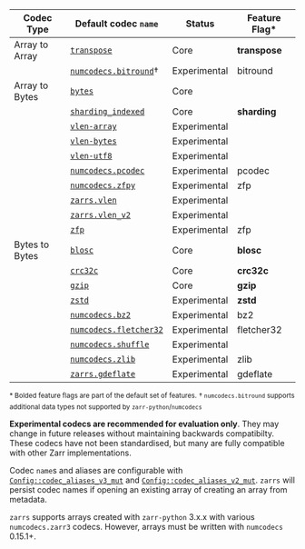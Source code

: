 | Codec Type     | Default codec `name`     | Status       | Feature Flag* |
| -------------- | -------------------------| ------------ | ------------- |
| Array to Array | [`transpose`]            | Core         | **transpose** |
|                | [`numcodecs.bitround`]†  | Experimental | bitround      |
| Array to Bytes | [`bytes`]                | Core         |               |
|                | [`sharding_indexed`]     | Core         | **sharding**  |
|                | [`vlen-array`]           | Experimental |               |
|                | [`vlen-bytes`]           | Experimental |               |
|                | [`vlen-utf8`]            | Experimental |               |
|                | [`numcodecs.pcodec`]     | Experimental | pcodec        |
|                | [`numcodecs.zfpy`]       | Experimental | zfp           |
|                | [`zarrs.vlen`]           | Experimental |               |
|                | [`zarrs.vlen_v2`]        | Experimental |               |
|                | [`zfp`]                  | Experimental | zfp           |
| Bytes to Bytes | [`blosc`]                | Core         | **blosc**     |
|                | [`crc32c`]               | Core         | **crc32c**    |
|                | [`gzip`]                 | Core         | **gzip**      |
|                | [`zstd`]                 | Experimental | **zstd**      |
|                | [`numcodecs.bz2`]        | Experimental | bz2           |
|                | [`numcodecs.fletcher32`] | Experimental | fletcher32    |
|                | [`numcodecs.shuffle`]    | Experimental |               |
|                | [`numcodecs.zlib`]       | Experimental | zlib          |
|                | [`zarrs.gdeflate`]       | Experimental | gdeflate      |

<sup>\* Bolded feature flags are part of the default set of features.</sup>
<sup>† `numcodecs.bitround` supports additional data types not supported by `zarr-python`/`numcodecs`</sup>

[ZEP0001]: https://zarr.dev/zeps/accepted/ZEP0001.html
[ZEP0002]: https://zarr.dev/zeps/accepted/ZEP0001.html
[zarr-specs #256]: https://github.com/zarr-developers/zarr-specs/pull/256

[`transpose`]: crate::array::codec::array_to_array::transpose
[`numcodecs.bitround`]: crate::array::codec::array_to_array::bitround

[`bytes`]: crate::array::codec::array_to_bytes::bytes
[`vlen-array`]: crate::array::codec::array_to_bytes::vlen_array
[`vlen-bytes`]: crate::array::codec::array_to_bytes::vlen_bytes
[`vlen-utf8`]: crate::array::codec::array_to_bytes::vlen_utf8
[`sharding_indexed`]: crate::array::codec::array_to_bytes::sharding
[`numcodecs.pcodec`]: crate::array::codec::array_to_bytes::pcodec
[`numcodecs.zfpy`]: crate::array::codec::array_to_bytes::zfpy
[`zarrs.vlen`]: crate::array::codec::array_to_bytes::vlen
[`zarrs.vlen_v2`]: crate::array::codec::array_to_bytes::vlen_v2
[`zfp`]: crate::array::codec::array_to_bytes::zfp

[`blosc`]: crate::array::codec::bytes_to_bytes::blosc
[`crc32c`]: crate::array::codec::bytes_to_bytes::crc32c
[`gzip`]: crate::array::codec::bytes_to_bytes::gzip
[`zstd`]: crate::array::codec::bytes_to_bytes::zstd
[`numcodecs.bz2`]: crate::array::codec::bytes_to_bytes::gzip
[`numcodecs.fletcher32`]: crate::array::codec::bytes_to_bytes::fletcher32
[`numcodecs.shuffle`]: crate::array::codec::bytes_to_bytes::shuffle
[`numcodecs.zlib`]: crate::array::codec::bytes_to_bytes::zlib
[`zarrs.gdeflate`]: crate::array::codec::bytes_to_bytes::gdeflate

**Experimental codecs are recommended for evaluation only**.
They may change in future releases without maintaining backwards compatibilty.
These codecs have not been standardised, but many are fully compatible with other Zarr implementations.

Codec `name`s and aliases are configurable with [`Config::codec_aliases_v3_mut`](config::Config::codec_aliases_v3_mut) and [`Config::codec_aliases_v2_mut`](config::Config::codec_aliases_v2_mut).
`zarrs` will persist codec names if opening an existing array of creating an array from metadata.

`zarrs` supports arrays created with `zarr-python` 3.x.x with various `numcodecs.zarr3` codecs.
However, arrays must be written with `numcodecs` 0.15.1+.

